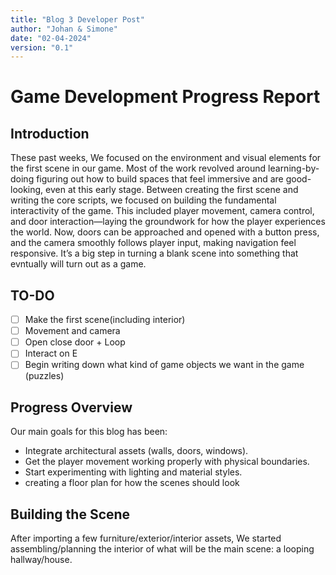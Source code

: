 ```yaml
---
title: "Blog 3 Developer Post"
author: "Johan & Simone"
date: "02-04-2024"
version: "0.1"
---
```


# Game Development Progress Report

## Introduction
These past weeks, We focused on the environment and visual elements for the first scene in our game. Most of the work revolved around learning-by-doing figuring out how to build spaces that feel immersive and are good-looking, even at this early stage. Between creating the first scene and writing the core scripts, we focused on building the fundamental interactivity of the game. This included player movement, camera control, and door interaction—laying the groundwork for how the player experiences the world. Now, doors can be approached and opened with a button press, and the camera smoothly follows player input, making navigation feel responsive. It’s a big step in turning a blank scene into something that evntually will turn out as a game.

## TO-DO
- [ ] Make the first scene(including interior)
- [ ] Movement and camera
- [ ] Open close door + Loop
- [ ] Interact on E
- [ ] Begin writing down what kind of game objects we want in the game (puzzles)

## Progress Overview
Our main goals for this blog has been:

- Integrate architectural assets (walls, doors, windows).
- Get the player movement working properly with physical boundaries.
- Start experimenting with lighting and material styles.
- creating a floor plan for how the scenes should look

## Building the Scene

After importing a few furniture/exterior/interior assets, We started assembling/planning the interior of what will be the main scene: a looping hallway/house. 


